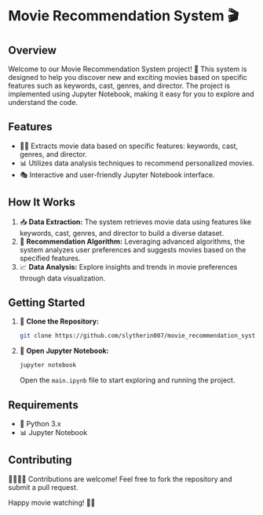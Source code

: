 # Movie Recommendation System 🎬

## Overview

Welcome to our Movie Recommendation System project! 🌟 This system is designed to help you discover new and exciting movies based on specific features such as keywords, cast, genres, and director. The project is implemented using Jupyter Notebook, making it easy for you to explore and understand the code.

## Features

- 🕵️‍♂️ Extracts movie data based on specific features: keywords, cast, genres, and director.
- 📊 Utilizes data analysis techniques to recommend personalized movies.
- 🎭 Interactive and user-friendly Jupyter Notebook interface.

## How It Works

1. 📥 **Data Extraction:** The system retrieves movie data using features like keywords, cast, genres, and director to build a diverse dataset.
2. 🤖 **Recommendation Algorithm:** Leveraging advanced algorithms, the system analyzes user preferences and suggests movies based on the specified features.
3. 📈 **Data Analysis:** Explore insights and trends in movie preferences through data visualization.

## Getting Started

1. 🚀 **Clone the Repository:**
    ```bash
    git clone https://github.com/slytherin007/movie_recommendation_system.git
    ```
2. 📓 **Open Jupyter Notebook:**
    ```bash
    jupyter notebook
    ```
    Open the `main.ipynb` file to start exploring and running the project.

## Requirements

- 🐍 Python 3.x
- 📊 Jupyter Notebook

## Contributing

👩‍💻👨‍💻 Contributions are welcome! Feel free to fork the repository and submit a pull request.


Happy movie watching! 🍿🎉
